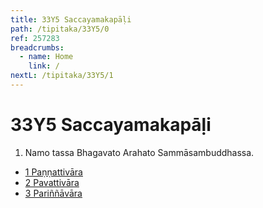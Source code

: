 ```yaml
---
title: 33Y5 Saccayamakapāḷi
path: /tipitaka/33Y5/0
ref: 257283
breadcrumbs:
  - name: Home
    link: /
nextL: /tipitaka/33Y5/1
---
```


# 33Y5 Saccayamakapāḷi

1. Namo tassa Bhagavato Arahato Sammāsambuddhassa.

* [1 Paṇṇattivāra](/tipitaka/33Y5/1)
* [2 Pavattivāra](/tipitaka/33Y5/2)
* [3 Pariññāvāra](/tipitaka/33Y5/3)


